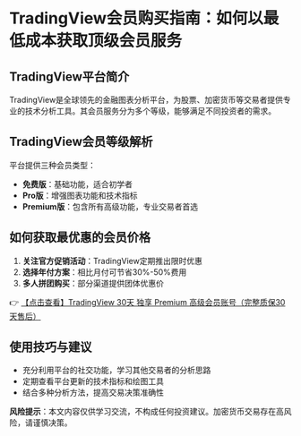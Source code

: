 # TradingView会员购买指南：如何以最低成本获取顶级会员服务

## TradingView平台简介

TradingView是全球领先的金融图表分析平台，为股票、加密货币等交易者提供专业的技术分析工具。其会员服务分为多个等级，能够满足不同投资者的需求。

## TradingView会员等级解析

平台提供三种会员类型：
- **免费版**：基础功能，适合初学者
- **Pro版**：增强图表功能和技术指标
- **Premium版**：包含所有高级功能，专业交易者首选

## 如何获取最优惠的会员价格

1. **关注官方促销活动**：TradingView定期推出限时优惠
2. **选择年付方案**：相比月付可节省30%-50%费用
3. **多人拼团购买**：部分渠道提供团体优惠价

👉 [【点击查看】TradingView 30天 独享 Premium 高级会员账号（完整质保30天售后）](https://bit.ly/TradingView-Pro)

## 使用技巧与建议

- 充分利用平台的社交功能，学习其他交易者的分析思路
- 定期查看平台更新的技术指标和绘图工具
- 结合多种分析方法，提高交易决策准确性

**风险提示**：本文内容仅供学习交流，不构成任何投资建议。加密货币交易存在高风险，请谨慎决策。